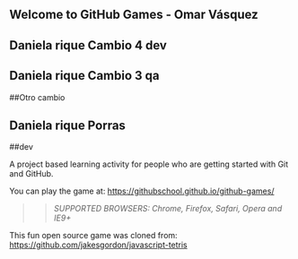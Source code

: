## Welcome to GitHub Games - Omar Vásquez
## Daniela rique Cambio 4 dev
## Daniela rique Cambio 3 qa
##Otro cambio
## Daniela rique Porras
##dev

A project based learning activity for people who are getting started with Git and GitHub.

You can play the game at: https://githubschool.github.io/github-games/

>> _*SUPPORTED BROWSERS*: Chrome, Firefox, Safari, Opera and IE9+_

This fun open source game was cloned from: https://github.com/jakesgordon/javascript-tetris
